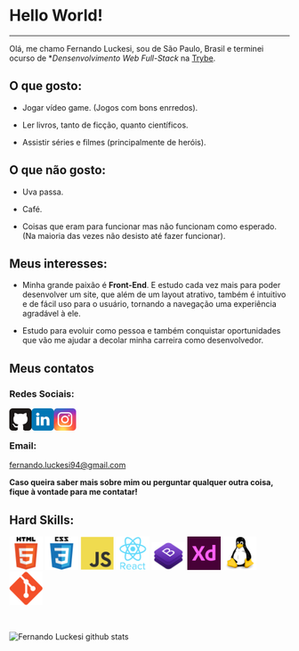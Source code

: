 # Hello World!

---

Olá, me chamo Fernando Luckesi, sou de São Paulo, Brasil e terminei ocurso de **Densenvolvimento Web Full-Stack* na [Trybe](https://www.betrybe.com).

## O que gosto:

* Jogar vídeo game. (Jogos com bons enrredos).

* Ler livros, tanto de ficção, quanto científicos.

* Assistir séries e filmes (principalmente de heróis).

## O que não gosto:

* Uva passa.

* Café.

* Coisas que eram para funcionar mas não funcionam como esperado. (Na maioria das vezes não desisto até fazer funcionar).

## Meus interesses:

* Minha grande paixão é **Front-End**. E estudo cada vez mais para poder desenvolver um site, que além de um layout atrativo, também é intuitivo e de fácil uso para o usuário, tornando a navegação uma experiência agradável à ele.

* Estudo para evoluir como pessoa e também conquistar oportunidades que vão me ajudar a decolar minha carreira como desenvolvedor.

## Meus contatos

### Redes Sociais:

  <a target="blank" href="https://github.com/fernandoluckesi">
    <img align="left" alt="GitHub" width="40px" src="images/github.svg" />
  </a>
  <a target="_blank" href="https://br.linkedin.com/in/fernando-luckesi">
    <img align="left" alt="LinkdeIn" width="40px" src="images/linkedin.svg" />
  </a>
  <a target="_blank" href="https://www.instagram.com/fernandoluckesi/">
    <img align="left" alt="Instagram" width="40px" src="images/instagram.svg" />
  </a>
  <br/>
  <br/>
  
### Email:

fernando.luckesi94@gmail.com

**Caso queira saber mais sobre mim ou perguntar qualquer outra coisa, fique à vontade para me contatar!**

## Hard Skills:

<code><img width="60px" src="images/html.svg"></code>
<code><img width="60px" src="images/css.svg"></code>
<code><img width="60px" src="images/js.svg"></code>
<code><img width="60px" src="images/react.svg"></code>
<code><img width="60px" src="images/bootstrap.png"></code>
<code><img width="60px" src="images/adobexd.png"></code>
<code><img width="60px" src="images/linux.svg"></code>
<code><img width="60px" src="images/git.svg"></code>

<br/>

<!--
**fernandoluckesi/fernandoluckesi** is a ✨ _special_ ✨ repository because its `README.md` (this file) appears on your GitHub profile.

Here are some ideas to get you started:

- 🔭 I’m currently working on ...
- 🌱 I’m currently learning ...
- 👯 I’m looking to collaborate on ...
- 🤔 I’m looking for help with ...
- 💬 Ask me about ...
- 📫 How to reach me: ...
- 😄 Pronouns: ...
- ⚡ Fun fact: ...
-->

![Fernando Luckesi github stats](https://github-readme-stats.vercel.app/api?username=fernandoluckesi)
